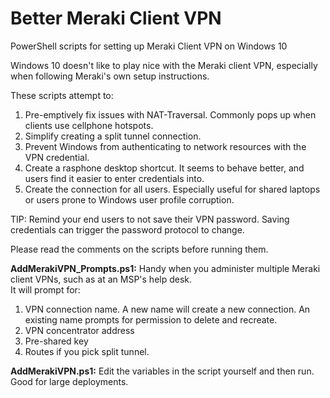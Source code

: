 # Better Meraki Client VPN
PowerShell scripts for setting up Meraki Client VPN on Windows 10

Windows 10 doesn't like to play nice with the Meraki client VPN, especially when following Meraki's own setup instructions.

These scripts attempt to:
  1. Pre-emptively fix issues with NAT-Traversal. Commonly pops up when clients use cellphone hotspots.
  2. Simplify creating a split tunnel connection.
  3. Prevent Windows from authenticating to network resources with the VPN credential.
  4. Create a rasphone desktop shortcut. It seems to behave better, and users find it easier to enter credentials into.
  5. Create the connection for all users. Especially useful for shared laptops or users prone to Windows user profile corruption.

TIP: Remind your end users to not save their VPN password. Saving credentials can trigger the password protocol to change.

Please read the comments on the scripts before running them.

<b>AddMerakiVPN_Prompts.ps1:</b> Handy when you administer multiple Meraki client VPNs, such as at an MSP's help desk.    
  It will prompt for:

  1. VPN connection name.
      A new name will create a new connection. An existing name prompts for permission to delete and recreate.
  2. VPN concentrator address
  3. Pre-shared key
  4. Routes if you pick split tunnel.

<b>AddMerakiVPN.ps1:</b> Edit the variables in the script yourself and then run. Good for large deployments. 
